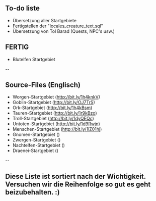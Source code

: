 ## To-do liste
* Übersetzung aller Startgebiete
* Fertigstellen der "locales_creature_text.sql"
* Übersetzung von Tol Barad (Quests, NPC's usw.)

## FERTIG
* Blutelfen Startgebiet

--


## Source-Files (Englisch)
* Worgen-Startgebiet (http://bit.ly/1h4knkV)
* Goblin-Startgebiet (http://bit.ly/OJ7TrS)
* Ork-Startgebiet (http://bit.ly/1h4kBsm)
* Tauren-Startgebiet (http://bit.ly/1r9kBzo)
* Troll-Startgebiet (http://bit.ly/1dyQEQc)
* Untoten-Startgebiet (http://bit.ly/1d9Rwjn)
* Menschen-Startgebiet (http://bit.ly/1lZ01hj)
* Gnomen-Startgebiet ()
* Zwergen-Startgebiet ()
* Nachtelfen-Startgebiet ()
* Draenei-Startgebiet ()

--


## Diese Liste ist sortiert nach der Wichtigkeit. Versuchen wir die Reihenfolge so gut es geht beizubehalten. :)

